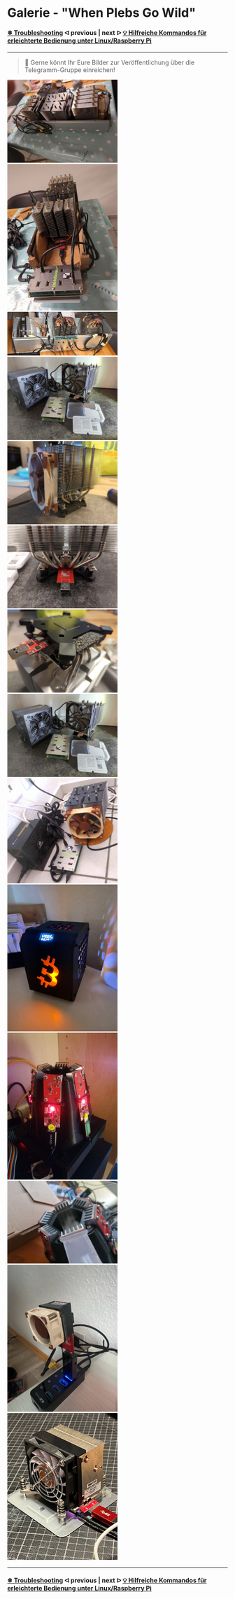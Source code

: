 # Galerie - "When Plebs Go Wild"

#### [❄ Troubleshooting](/troubleshooting.md)  ᐊ  previous | next  ᐅ  [💡 Hilfreiche Kommandos für erleichterte Bedienung unter Linux/Raspberry Pi](LinuxCommands.md)

---

> :memo: Gerne könnt Ihr Eure Bilder zur Veröffentlichung über die Telegramm-Gruppe einreichen!

<img src=".assets/Galerie_001.jpg" alt="" width="50%" />

<!--<img src=".assets/Galerie_002.jpg" alt="" width="70%" />-->

<img src=".assets/Galerie_003.jpg" alt="" width="50%" />

<img src=".assets/Galerie_004.jpg" alt="" width="50%" />

<img src=".assets/Galerie_006.jpg" alt="" width="50%" />

<img src=".assets/Galerie_007.jpg" alt="" width="50%" />

<img src=".assets/Galerie_008.jpg" alt="" width="50%" />

<img src=".assets/Galerie_009.jpg" alt="" width="50%" />

<img src=".assets/Galerie_010.jpg" alt="" width="50%" />

<img src=".assets/Galerie_011.jpg" alt="" width="50%" />

<img src=".assets/Galerie_012.jpg" alt="" width="50%" />

<img src=".assets/Galerie_013.jpg" alt="" width="50%" />

<img src=".assets/Galerie_013_1.jpg" alt="" width="50%" />

<img src=".assets/Galerie_013_-_2.jpg" alt="" width="50%" />

<img src=".assets/Galerie_014.jpg" alt="" width="50%" />

<img src=".assets/Galerie_015.jpg" alt="" width="50%" />

---

#### [❄ Troubleshooting](/troubleshooting.md)  ᐊ  previous | next  ᐅ  [💡 Hilfreiche Kommandos für erleichterte Bedienung unter Linux/Raspberry Pi](LinuxCommands.md)

